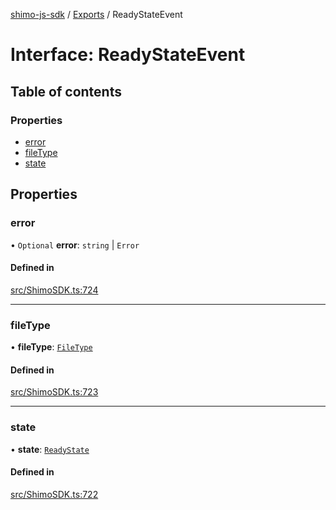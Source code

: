 [shimo-js-sdk](../README.md) / [Exports](../modules.md) / ReadyStateEvent

# Interface: ReadyStateEvent

## Table of contents

### Properties

- [error](ReadyStateEvent.md#error)
- [fileType](ReadyStateEvent.md#filetype)
- [state](ReadyStateEvent.md#state)

## Properties

### error

• `Optional` **error**: `string` \| `Error`

#### Defined in

[src/ShimoSDK.ts:724](https://github.com/shimohq/shimo-js-sdk/blob/203a7cb/src/ShimoSDK.ts#L724)

___

### fileType

• **fileType**: [`FileType`](../enums/FileType.md)

#### Defined in

[src/ShimoSDK.ts:723](https://github.com/shimohq/shimo-js-sdk/blob/203a7cb/src/ShimoSDK.ts#L723)

___

### state

• **state**: [`ReadyState`](../enums/ReadyState.md)

#### Defined in

[src/ShimoSDK.ts:722](https://github.com/shimohq/shimo-js-sdk/blob/203a7cb/src/ShimoSDK.ts#L722)
